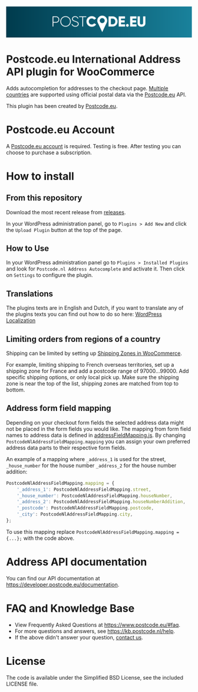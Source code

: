 ![Postcode.eu](assets/img/postcode-eu-logo-gradient.svg)

Postcode.eu International Address API plugin for WooCommerce
=============

Adds autocompletion for addresses to the checkout page. [Multiple countries](https://www.postcode.nl/services/adresdata/internationaal) are supported using official postal data via the [Postcode.eu](https://postcode.eu) API.

This plugin has been created by [Postcode.eu](https://postcode.eu).


Postcode.eu Account
=============

A [Postcode.eu account](https://www.postcode.nl/en/services/adresdata/producten-overzicht) is required.
Testing is free. After testing you can choose to purchase a subscription.


How to install
=============

## From this repository

Download the most recent release from [releases](https://github.com/postcode-nl/PostcodeNl_Api_WooCommerce/releases).

In your WordPress administration panel, go to `Plugins > Add New` and click the `Upload Plugin` button at the top of the page.

## How to Use

In your WordPress administration panel go to `Plugins > Installed Plugins` and look for `Postcode.nl Address Autocomplete` and activate it. Then click on `Settings` to configure the plugin.

## Translations

The plugins texts are in English and Dutch, if you want to translate any of the plugins texts you can find out how to do so here:
[WordPress Localization](https://developer.wordpress.org/plugins/internationalization/localization/)

## Limiting orders from regions of a country

Shipping can be limited by setting up [Shipping Zones in WooCommerce](https://woocommerce.com/document/setting-up-shipping-zones/).

For example, limiting shipping to French overseas territories, set up a shipping zone for France and add a postcode range of 97000...99000. Add specific shipping options, or only local pick up. Make sure the shipping zone is near the top of the list, shipping zones are matched from top to bottom.

## Address form field mapping

Depending on your checkout form fields the selected address data might not be placed in the form fields you would like.
The mapping from form field names to address data is defined in [addressFieldMapping.js](https://github.com/postcode-nl/PostcodeNl_Api_WooCommerce/blob/master/assets/js/addressFieldMapping.js).
By changing `PostcodeNlAddressFieldMapping.mapping` you can assign your own preferred address data parts to their respective form fields.

An example of a mapping where `_address_1` is used for the street, `_house_number` for the house number `_address_2` for the house number addition:
```javascript
PostcodeNlAddressFieldMapping.mapping = {
	'_address_1': PostcodeNlAddressFieldMapping.street,
	'_house_number': PostcodeNlAddressFieldMapping.houseNumber,
	'_address_2': PostcodeNlAddressFieldMapping.houseNumberAddition,
	'_postcode': PostcodeNlAddressFieldMapping.postcode,
	'_city': PostcodeNlAddressFieldMapping.city,
};
```
To use this mapping replace `PostcodeNlAddressFieldMapping.mapping = {...};` with the code above.

Address API documentation
=============

You can find our API documentation at https://developer.postcode.eu/documentation.

FAQ and Knowledge Base
=============

* View Frequently Asked Questions at https://www.postcode.eu/#faq.
* For more questions and answers, see https://kb.postcode.nl/help.
* If the above didn't answer your question, [contact us](https://www.postcode.eu/contact).

License
=============

The code is available under the Simplified BSD License, see the included LICENSE file.
